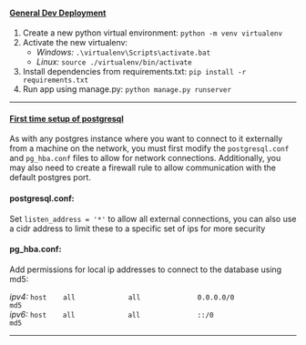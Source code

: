 <h4><u>General Dev Deployment</u></h4>

<ol>
<li>Create a new python virtual environment: <code>python -m venv virtualenv</code></li>
<li>Activate the new virtualenv:
    <ul>
        <li> <i>Windows:</i> <code>.\virtualenv\Scripts\activate.bat</code></li>
        <li><i>Linux:</i> <code>source ./virtualenv/bin/activate</code></li>
    </ul>
</li>
<li>Install dependencies from requirements.txt: <code>pip install -r requirements.txt</code></li>
<li>Run app using manage.py: <code>python manage.py runserver</code></li>
</ol>
<hr>
<h4><u>First time setup of postgresql</u></h4>

<p> 
As with any postgres instance where you want to connect to it externally from a machine
on the network, you must first modify the <code>postgresql.conf</code> and <code>pg_hba.conf</code> files
to allow for network connections. Additionally, you may also need to create a firewall rule to allow
communication with the default postgres port.
</p>

<h4>postgresql.conf:</h4>
<p>Set <code>listen_address = '*'</code> to allow all external connections, you can also use a cidr address
to limit these to a specific set of ips for more security</p>
<h4>pg_hba.conf:</h4>
<p>Add permissions for local ip addresses to connect to the database using md5:
</p>
<i>ipv4:</i> <code>host    all             all              0.0.0.0/0                       md5</code>
<br>
<i>ipv6: </i><code>host    all             all              ::/0                            md5</code>

<hr>